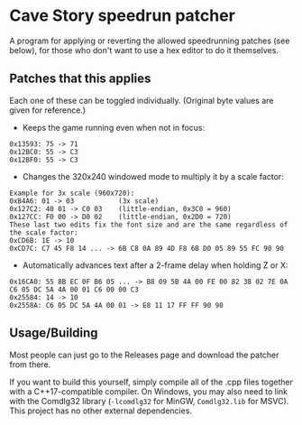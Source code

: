 # Cave Story speedrun patcher

A program for applying or reverting the allowed speedrunning patches (see below),
for those who don't want to use a hex editor to do it themselves.

## Patches that this applies

Each one of these can be toggled individually.
(Original byte values are given for reference.)

* Keeps the game running even when not in focus:
```
0x13593: 75 -> 71
0x12BC0: 55 -> C3
0x12BF0: 55 -> C3
```
* Changes the 320x240 windowed mode to multiply it by a scale factor:
```
Example for 3x scale (960x720):
0xB4A6: 01 -> 03           (3x scale)
0x127C2: 40 01 -> C0 03    (little-endian, 0x3C0 = 960)
0x127CC: F0 00 -> D0 02    (little-endian, 0x2D0 = 720)
These last two edits fix the font size and are the same regardless of the scale factor:
0xCD6B: 1E -> 10
0xCD7C: C7 45 F8 14 ... -> 6B C8 0A 89 4D F8 6B D0 05 89 55 FC 90 90
```
* Automatically advances text after a 2-frame delay when holding Z or X:
```
0x16CA0: 55 8B EC 0F B6 05 ... -> B8 09 5B 4A 00 FE 00 82 38 02 7E 0A C6 05 DC 5A 4A 00 01 C6 00 00 C3
0x25584: 14 -> 10
0x2558A: C6 05 DC 5A 4A 00 01 -> E8 11 17 FF FF 90 90
```

## Usage/Building

Most people can just go to the Releases page and download the patcher from there.

If you want to build this yourself, simply compile all of the .cpp files together
with a C++17-compatible compiler.
On Windows, you may also need to link with the Comdlg32 library (`-lcomdlg32` for MinGW,
`Comdlg32.lib` for MSVC).
This project has no other external dependencies.